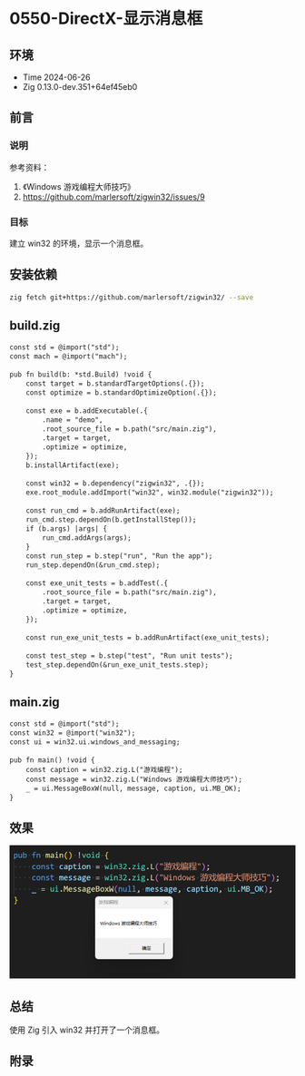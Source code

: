 # 0550-DirectX-显示消息框

## 环境

- Time 2024-06-26
- Zig 0.13.0-dev.351+64ef45eb0

## 前言

### 说明

参考资料：

1. 《Windows 游戏编程大师技巧》
2. <https://github.com/marlersoft/zigwin32/issues/9>

### 目标

建立 win32 的环境，显示一个消息框。

## 安装依赖

```sh
zig fetch git+https://github.com/marlersoft/zigwin32/ --save
```

## build.zig

```zig
const std = @import("std");
const mach = @import("mach");

pub fn build(b: *std.Build) !void {
    const target = b.standardTargetOptions(.{});
    const optimize = b.standardOptimizeOption(.{});

    const exe = b.addExecutable(.{
        .name = "demo",
        .root_source_file = b.path("src/main.zig"),
        .target = target,
        .optimize = optimize,
    });
    b.installArtifact(exe);

    const win32 = b.dependency("zigwin32", .{});
    exe.root_module.addImport("win32", win32.module("zigwin32"));

    const run_cmd = b.addRunArtifact(exe);
    run_cmd.step.dependOn(b.getInstallStep());
    if (b.args) |args| {
        run_cmd.addArgs(args);
    }
    const run_step = b.step("run", "Run the app");
    run_step.dependOn(&run_cmd.step);

    const exe_unit_tests = b.addTest(.{
        .root_source_file = b.path("src/main.zig"),
        .target = target,
        .optimize = optimize,
    });

    const run_exe_unit_tests = b.addRunArtifact(exe_unit_tests);

    const test_step = b.step("test", "Run unit tests");
    test_step.dependOn(&run_exe_unit_tests.step);
}
```

## main.zig

```zig
const std = @import("std");
const win32 = @import("win32");
const ui = win32.ui.windows_and_messaging;

pub fn main() !void {
    const caption = win32.zig.L("游戏编程");
    const message = win32.zig.L("Windows 游戏编程大师技巧");
    _ = ui.MessageBoxW(null, message, caption, ui.MB_OK);
}
```

## 效果

![消息框][1]

## 总结

使用 Zig 引入 win32 并打开了一个消息框。

[1]: images/directx01.png

## 附录
